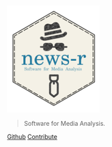 <img src="news-r-margin.png" height="250px">

> Software for Media Analysis.

[Github](https://github.com/news-r) [Contribute](/contributing)
